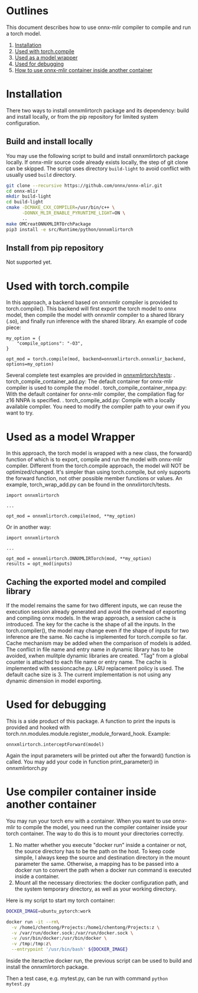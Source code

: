 <!--- SPDX-License-Identifier: Apache-2.0 -->

# Outlines
This document describes how to use onnx-mlir compiler to compile and run a torch model. 

1. [Installation](#installation)
2. [Used with torch.compile](#backend)
3. [Used as a model wrapper](#wrapper)
4. [Used for debugging](#debug) 
5. [How to use onnx-mlir container inside another container](#containers)

# Installation <a name="installation"></a>
There two ways to install onnxmlirtorch package and its dependency: build and install locally, or from the pip repository for limited system configuration.

## Build and install locally
You may use the following script to build and install onnxmlirtorch package locally. If onnx-mlir source code already exists locally, the step of git clone can be skipped. The script uses directory `build-light` to avoid conflict with usually used `build` directory.
```bash
git clone --recursive https://github.com/onnx/onnx-mlir.git
cd onnx-mlir
mkdir build-light
cd build-light
cmake -DCMAKE_CXX_COMPILER=/usr/bin/c++ \
      -DONNX_MLIR_ENABLE_PYRUNTIME_LIGHT=ON \
      ..
make OMCreatONNXMLIRTOrchPackage
pip3 install -e src/Runtime/python/onnxmlirtorch
```
## Install from pip repository
Not supported yet.

# Used with torch.compile <a name="backend"></a>
In this approach, a backend based on onnxmlir compiler is provided to torch.compile(). This backend will first export the torch model to onnx model, then compile the model with onnxmlir compiler to a shared library (.so), and finally run inference with the shared library.
An example of code piece: 
```
my_option = {
    "compile_options": "-O3",
}

opt_mod = torch.compile(mod, backend=onnxmlirtorch.onnxmlir_backend, options=my_option)
```

Several complete test examples are provided in [onnxmlirtorch/tests](https://github.com/onnx/onnx-mlir/blob/main/src/Runtime/python/onnxmlirtorch/tests):
. torch_compile_container_add.py: The default container for onnx-mlir compiler is used to compile the model
. torch_compile_container_nnpa.py: With the default container for onnx-mlir compiler, the compilation flag for z16 NNPA is specified.
. torch_compile_add.py: Compile with  a locally available compiler. You need to modify the compiler path to your own if you want to try.


# Used as a model Wrapper <a name="wrapper"></a>
In this approach, the torch model is wrapped with a new class, the forward() function of which is to export, compile and run the model with onnx-mlir compiler. Different from the torch.compile approach, the model will NOT be optimized/changed. It's simpler than using torch.compile, but only supports the forward function, not other possible member functions or values.
An example, torch_wrap_add.py can be found in the onnxlirtorch/tests.
```
import onnxmlirtorch

...

opt_mod = onnxmlirtorch.compile(mod, **my_option)
```
Or in another way:

```
import onnxmlirtorch

...

opt_mod = onnxmlirtorch.ONNXMLIRTorch(mod, **my_option)
results = opt_mod(inputs)
```

## Caching the exported model and compiled library
If the model remains the same for two different inputs, we can reuse the execution session already generated and avoid the overhead of exporting and compiling onnx models. In the wrap approach, a session cache is introduced. The key for the cache is the shape of all the inputs.
In the torch.compiler(), the model may change even if the shape of inputs for two inference are  the same. No cache is implemented for torch.compile so far. Cache mechanism may be added when the comparison of models is added.
The conflict in file name and entry name in dynamic library has to be avoided, xwhen mulitple dynamic libraries are created. "Tag" from a global counter is attached to each file name or entry name.
The cache is implemented with sessioncache.py. LRU replacement policy is used. The default cache size is 3.
The current implementation is not using any dynamic dimension in model exporting.

# Used for debugging <a name="debug"></a>
This is a side product of this package. A function to print the inputs is provided and hooked with torch.nn.modules.module.register_module_forward_hook.
Example:
```
onnxmlirtorch.interceptForward(model)
```
Again the input parameters will be printed out after the forward() function is called. You may add your code in function print_parameter() in onnxmlirtorch.py

# Use compiler container inside another container <a name="containers"></a>
You may run your torch env with a container. When you want to use onnx-mlir to compile the model, you need run the compiler container inside your torch container. The way to do this is to mount your directories correctly.
1. No matter whether you execute "docker run" inside a container or not, the source directory has to be the path on the host. To keep code simpile, I always keep the source and destination directory in the mount parameter the same. Otherwise, a mapping has to be passed into a docker run to convert the path when a docker run command is executed inside a container.
2. Mount all the necessary directories: the docker configuration path, and the system temporary directory, as well as your working directory. 

Here is my script to start my torch container:
```bash
DOCKER_IMAGE=ubuntu_pytorch:work

docker run -it --rm\
  -v /home1/chentong/Projects:/home1/chentong/Projects:z \
  -v /var/run/docker.sock:/var/run/docker.sock \
  -v /usr/bin/docker:/usr/bin/docker \
  -v /tmp:/tmp:z\
  --entrypoint '/usr/bin/bash' ${DOCKER_IMAGE}
```
Inside the iteractive docker run, the previous script can be used to build and install the onnxmlirtorch package.

Then a test case, e.g. mytest.py,  can be run with command `python mytest.py`




